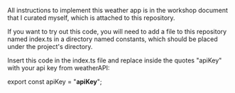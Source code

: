All instructions to implement this weather app is in the workshop document that I curated myself, which is attached to this repository.

If you want to try out this code, you will need to add a file to this repository named index.ts in a directory named constants, which should be placed under the project's directory.

Insert this code in the index.ts file and replace inside the quotes "apiKey" with your api key from weatherAPI: 

export const apiKey = "**apiKey**";
